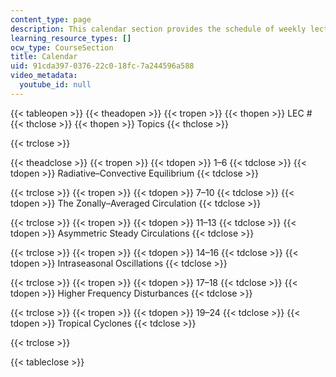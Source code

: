 ```yaml
---
content_type: page
description: This calendar section provides the schedule of weekly lecture topics.
learning_resource_types: []
ocw_type: CourseSection
title: Calendar
uid: 91cda397-0376-22c0-18fc-7a244596a588
video_metadata:
  youtube_id: null
---
```


{{< tableopen >}}
{{< theadopen >}}
{{< tropen >}}
{{< thopen >}}
LEC #
{{< thclose >}}
{{< thopen >}}
Topics
{{< thclose >}}

{{< trclose >}}

{{< theadclose >}}
{{< tropen >}}
{{< tdopen >}}
1–6
{{< tdclose >}}
{{< tdopen >}}
Radiative–Convective Equilibrium
{{< tdclose >}}

{{< trclose >}}
{{< tropen >}}
{{< tdopen >}}
7–10
{{< tdclose >}}
{{< tdopen >}}
The Zonally–Averaged Circulation
{{< tdclose >}}

{{< trclose >}}
{{< tropen >}}
{{< tdopen >}}
11–13
{{< tdclose >}}
{{< tdopen >}}
Asymmetric Steady Circulations
{{< tdclose >}}

{{< trclose >}}
{{< tropen >}}
{{< tdopen >}}
14–16
{{< tdclose >}}
{{< tdopen >}}
Intraseasonal Oscillations
{{< tdclose >}}

{{< trclose >}}
{{< tropen >}}
{{< tdopen >}}
17–18
{{< tdclose >}}
{{< tdopen >}}
Higher Frequency Disturbances
{{< tdclose >}}

{{< trclose >}}
{{< tropen >}}
{{< tdopen >}}
19–24
{{< tdclose >}}
{{< tdopen >}}
Tropical Cyclones
{{< tdclose >}}

{{< trclose >}}

{{< tableclose >}}